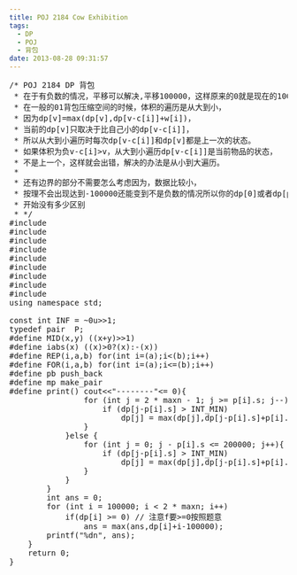 ```yaml
---
title: POJ 2184 Cow Exhibition
tags:
  - DP
  - POJ
  - 背包
date: 2013-08-28 09:31:57
---
```


<pre class="brush:cpp">
/* POJ 2184 DP 背包 
 * 在于有负数的情况，平移可以解决,平移100000，这样原来的0就是现在的100000
 * 在一般的01背包压缩空间的时候，体积的遍历是从大到小，
 * 因为dp[v]=max(dp[v],dp[v-c[i]]+w[i])，
 * 当前的dp[v]只取决于比自己小的dp[v-c[i]]，
 * 所以从大到小遍历时每次dp[v-c[i]]和dp[v]都是上一次的状态。
 * 如果体积为负v-c[i]>v，从大到小遍历dp[v-c[i]]是当前物品的状态，
 * 不是上一个，这样就会出错，解决的办法是从小到大遍历。
 *
 * 还有边界的部分不需要怎么考虑因为，数据比较小，
 * 按理不会出现达到-100000还能变到不是负数的情况所以你的dp[0]或者dp[p[i].s]
 * 开始没有多少区别
 * */
#include <iostream>
#include <cstdio>
#include <algorithm>
#include <cstring>
#include <cmath>
#include <queue>
#include <set>
#include <vector>
#include <climits>
using namespace std;

const int INF = ~0u>>1;
typedef pair <int,int> P;
#define MID(x,y) ((x+y)>>1)
#define iabs(x) ((x)>0?(x):-(x))
#define REP(i,a,b) for(int i=(a);i<(b);i++)
#define FOR(i,a,b) for(int i=(a);i<=(b);i++)
#define pb push_back
#define mp make_pair
#define print() cout<<"--------"<<endl
const int maxn = 100005;
int dp[maxn * 2];
int n;
struct node{
	int s,f;
}p[200];
int main(){
	while (~scanf("%d", &n)){
		for (int i = 0; i < 2 * maxn; i++)
			dp[i] = INT_MIN;
		for (int i = 0; i < n; i++)
			scanf("%d%d", &p[i].s, &p[i].f);
		dp[100000] = 0;
		for (int i = 0; i < n; i++){
			if(p[i].s >= 0){
				for (int j = 2 * maxn - 1; j >= p[i].s; j--){
					if (dp[j-p[i].s] > INT_MIN)
						dp[j] = max(dp[j],dp[j-p[i].s]+p[i].f);
				}
			}else {
				for (int j = 0; j - p[i].s <= 200000; j++){
					if (dp[j-p[i].s] > INT_MIN)
						dp[j] = max(dp[j],dp[j-p[i].s]+p[i].f);
				}
			}
		}
		int ans = 0;
		for (int i = 100000; i < 2 * maxn; i++)
			if(dp[i] >= 0) // 注意f要>=0按照题意
				ans = max(ans,dp[i]+i-100000);
		printf("%dn", ans);
	}
	return 0;
}
</pre>

	 